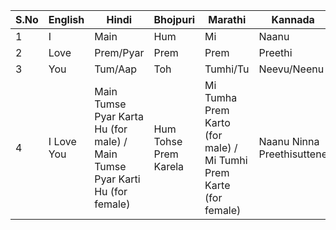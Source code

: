 | S.No | English     | Hindi       | Bhojpuri    | Marathi      | Kannada       | Tamil          | Telugu         |
|------|-------------|-------------|-------------|--------------|---------------|----------------|----------------|
| 1    | I           | Main        | Hum         | Mi           | Naanu         | Naan           | Nenu           |
| 2    | Love        | Prem/Pyar   | Prem        | Prem         | Preethi       | Kadhal         | Prema          |
| 3    | You         | Tum/Aap     | Toh         | Tumhi/Tu     | Neevu/Neenu   | Nee            | Nuvvu/Meeru    |
| 4    | I Love You  | Main Tumse Pyar Karta Hu (for male) / Main Tumse Pyar Karti Hu (for female)| Hum Tohse Prem Karela | Mi Tumha Prem Karto (for male) / Mi Tumhi Prem Karte (for female)| Naanu Ninna Preethisuttene| Naan Unnai Kadhalikiren | Nenu Ninnu Premistunnanu |


